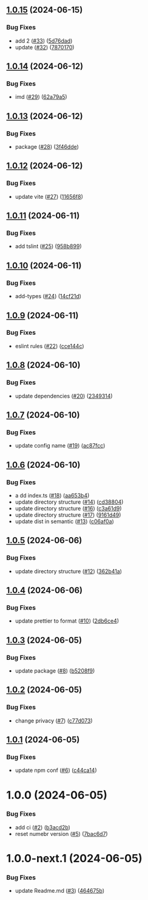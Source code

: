 ## [1.0.15](https://github.com/Seyrinian/seyrinian-tools/compare/v1.0.14...v1.0.15) (2024-06-15)


### Bug Fixes

* add 2 ([#33](https://github.com/Seyrinian/seyrinian-tools/issues/33)) ([5d76dad](https://github.com/Seyrinian/seyrinian-tools/commit/5d76dad741589606c614d3a9ac24485b3d1d095d))
* update ([#32](https://github.com/Seyrinian/seyrinian-tools/issues/32)) ([7870170](https://github.com/Seyrinian/seyrinian-tools/commit/7870170d6bbba7f0abba5a6dd01aadcd0006783a))

## [1.0.14](https://github.com/Seyrinian/seyrinian-tools/compare/v1.0.13...v1.0.14) (2024-06-12)


### Bug Fixes

* imd ([#29](https://github.com/Seyrinian/seyrinian-tools/issues/29)) ([62a79a5](https://github.com/Seyrinian/seyrinian-tools/commit/62a79a5a9d1549d41727970295d37a5e58b899fb))

## [1.0.13](https://github.com/Seyrinian/seyrinian-tools/compare/v1.0.12...v1.0.13) (2024-06-12)

### Bug Fixes

- package ([#28](https://github.com/Seyrinian/seyrinian-tools/issues/28)) ([3f46dde](https://github.com/Seyrinian/seyrinian-tools/commit/3f46ddeab1e7303c8fe9f53e065397bd3605d00a))

## [1.0.12](https://github.com/Seyrinian/seyrinian-tools/compare/v1.0.11...v1.0.12) (2024-06-12)

### Bug Fixes

- update vite ([#27](https://github.com/Seyrinian/seyrinian-tools/issues/27)) ([11656f8](https://github.com/Seyrinian/seyrinian-tools/commit/11656f8e3dfcc57a09e605d830b3636a33fb104e))

## [1.0.11](https://github.com/Seyrinian/seyrinian-tools/compare/v1.0.10...v1.0.11) (2024-06-11)

### Bug Fixes

- add tslint ([#25](https://github.com/Seyrinian/seyrinian-tools/issues/25)) ([958b899](https://github.com/Seyrinian/seyrinian-tools/commit/958b899fb0326534d2d5a626ca32c806306a91ad))

## [1.0.10](https://github.com/Seyrinian/seyrinian-tools/compare/v1.0.9...v1.0.10) (2024-06-11)

### Bug Fixes

- add-types ([#24](https://github.com/Seyrinian/seyrinian-tools/issues/24)) ([14cf21d](https://github.com/Seyrinian/seyrinian-tools/commit/14cf21ded67e9cedbe4d1030ceffe5fdf18265a0))

## [1.0.9](https://github.com/Seyrinian/seyrinian-tools/compare/v1.0.8...v1.0.9) (2024-06-11)

### Bug Fixes

- eslint rules ([#22](https://github.com/Seyrinian/seyrinian-tools/issues/22)) ([cce144c](https://github.com/Seyrinian/seyrinian-tools/commit/cce144ce872841d32e8c919bc55ea6bc30ae0572))

## [1.0.8](https://github.com/Seyrinian/seyrinian-tools/compare/v1.0.7...v1.0.8) (2024-06-10)

### Bug Fixes

- update dependencies ([#20](https://github.com/Seyrinian/seyrinian-tools/issues/20)) ([2349314](https://github.com/Seyrinian/seyrinian-tools/commit/2349314a5366d1cc8ce7ffd43a4a4657d3031944))

## [1.0.7](https://github.com/Seyrinian/seyrinian-tools/compare/v1.0.6...v1.0.7) (2024-06-10)

### Bug Fixes

- update config name ([#19](https://github.com/Seyrinian/seyrinian-tools/issues/19)) ([ac87fcc](https://github.com/Seyrinian/seyrinian-tools/commit/ac87fccd5d444a19c9325663e8b836d46913bcfd))

## [1.0.6](https://github.com/Seyrinian/seyrinian-tools/compare/v1.0.5...v1.0.6) (2024-06-10)

### Bug Fixes

- a dd index.ts ([#18](https://github.com/Seyrinian/seyrinian-tools/issues/18)) ([aa653b4](https://github.com/Seyrinian/seyrinian-tools/commit/aa653b47efce208d01e9eb8dac2fb7859a47e12f))
- update directory structure ([#14](https://github.com/Seyrinian/seyrinian-tools/issues/14)) ([cd38804](https://github.com/Seyrinian/seyrinian-tools/commit/cd38804ee79a4346bc0b2de312eda9bbb9e67355))
- update directory structure ([#16](https://github.com/Seyrinian/seyrinian-tools/issues/16)) ([c3a61d9](https://github.com/Seyrinian/seyrinian-tools/commit/c3a61d94a1e792443c7851020bf3ec87832e3223))
- update directory structure ([#17](https://github.com/Seyrinian/seyrinian-tools/issues/17)) ([9161d49](https://github.com/Seyrinian/seyrinian-tools/commit/9161d4951b34d55b78ca47b1f82b1bd0c40e9b14))
- update dist in semantic ([#13](https://github.com/Seyrinian/seyrinian-tools/issues/13)) ([c06af0a](https://github.com/Seyrinian/seyrinian-tools/commit/c06af0a3ac84738785a61fb0750e8352a01bdfb0))

## [1.0.5](https://github.com/Seyrinian/seyrinian-tools/compare/v1.0.4...v1.0.5) (2024-06-06)

### Bug Fixes

- update directory structure ([#12](https://github.com/Seyrinian/seyrinian-tools/issues/12)) ([362b41a](https://github.com/Seyrinian/seyrinian-tools/commit/362b41a9dbf5cd9067333310db865e0b49555080))

## [1.0.4](https://github.com/Seyrinian/seyrinian-tools/compare/v1.0.3...v1.0.4) (2024-06-06)

### Bug Fixes

- update prettier to format ([#10](https://github.com/Seyrinian/seyrinian-tools/issues/10)) ([2db6ce4](https://github.com/Seyrinian/seyrinian-tools/commit/2db6ce4559df04023ded1b8702a4375d48538779))

## [1.0.3](https://github.com/Seyrinian/seyrinian-tools/compare/v1.0.2...v1.0.3) (2024-06-05)

### Bug Fixes

- update package ([#8](https://github.com/Seyrinian/seyrinian-tools/issues/8)) ([b5208f9](https://github.com/Seyrinian/seyrinian-tools/commit/b5208f92a999d0f12e6d2419944379822d01ec13))

## [1.0.2](https://github.com/Seyrinian/seyrinian-tools/compare/v1.0.1...v1.0.2) (2024-06-05)

### Bug Fixes

- change privacy ([#7](https://github.com/Seyrinian/seyrinian-tools/issues/7)) ([c77d073](https://github.com/Seyrinian/seyrinian-tools/commit/c77d073336d7a8d35db8346fb1857f782f25b93a))

## [1.0.1](https://github.com/Seyrinian/seyrinian-tools/compare/v1.0.0...v1.0.1) (2024-06-05)

### Bug Fixes

- update npm conf ([#6](https://github.com/Seyrinian/seyrinian-tools/issues/6)) ([c44ca14](https://github.com/Seyrinian/seyrinian-tools/commit/c44ca14a5ea5b92852a2ff0d822101b685eb59cd))

# 1.0.0 (2024-06-05)

### Bug Fixes

- add ci ([#2](https://github.com/Seyrinian/seyrinian-tools/issues/2)) ([b3acd2b](https://github.com/Seyrinian/seyrinian-tools/commit/b3acd2b0bd79a30815f67c9d7cbec6f8dbcbb438))
- reset numebr version ([#5](https://github.com/Seyrinian/seyrinian-tools/issues/5)) ([7bac6d7](https://github.com/Seyrinian/seyrinian-tools/commit/7bac6d70ebac8fd72a96dec7ed1dfcb97731f39e))

# 1.0.0-next.1 (2024-06-05)

### Bug Fixes

- update Readme.md ([#3](https://github.com/Seyrinian/seyrinian-tools/issues/3)) ([464675b](https://github.com/Seyrinian/seyrinian-tools/commit/464675b9c585dab161798e4b3d7388e659af193d))

